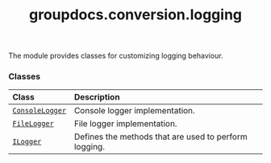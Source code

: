 ﻿---
title: groupdocs.conversion.logging
second_title: GroupDocs.Conversion for Python via .NET API References
description: 
type: docs
weight: 10
url: /python-net/groupdocs.conversion.logging/
is_root: false
---

The module provides classes for customizing logging behaviour.

### Classes
| Class | Description |
| :- | :- |
| [`ConsoleLogger`](/conversion/python-net/groupdocs.conversion.logging/consolelogger) | Console logger implementation. |
| [`FileLogger`](/conversion/python-net/groupdocs.conversion.logging/filelogger) | File logger implementation. |
| [`ILogger`](/conversion/python-net/groupdocs.conversion.logging/ilogger) | Defines the methods that are used to perform logging. |


